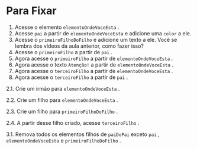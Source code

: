 # Para Fixar

1.  Acesse o elemento  `elementoOndeVoceEsta`  .
2.  Acesse  `pai`  a partir de  `elementoOndeVoceEsta`  e adicione uma  `color`  a ele.
3.  Acesse o  `primeiroFilhoDoFilho`  e adicione um texto a ele. Você se lembra dos vídeos da aula anterior, como fazer isso?
4.  Acesse o  `primeiroFilho`  a partir de  `pai`  .
5.  Agora acesse o  `primeiroFilho`  a partir de  `elementoOndeVoceEsta`  .
6.  Agora acesse o texto  `Atenção!`  a partir de  `elementoOndeVoceEsta`  .
7.  Agora acesse o  `terceiroFilho`  a partir de  `elementoOndeVoceEsta`  .
8.  Agora acesse o  `terceiroFilho`  a partir de  `pai`  .

2.1.  Crie um irmão para  `elementoOndeVoceEsta`  .

2.2.  Crie um filho para  `elementoOndeVoceEsta`  .

2.3.  Crie um filho para  `primeiroFilhoDoFilho`  .

2.4.  A partir desse filho criado, acesse  `terceiroFilho`  .


3.1.  Remova todos os elementos filhos de  `paiDoPai`  exceto  `pai`  ,  `elementoOndeVoceEsta`  e  `primeiroFilhoDoFilho`  .
